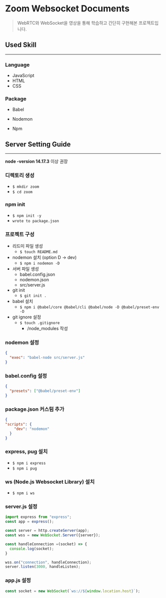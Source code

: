 # Zoom Websocket Documents

> WebRTC와 WebSocket을 영상을 통해 학습하고 간단히 구현해본 프로젝트입니다.


## Used Skill

---

### Language

- JavaScript
- HTML
- CSS

### Package

- Babel

- Nodemon

- Npm



## Server Setting Guide

---

**node -version 14.17.3** 이상 권장

### 디렉토리 생성

- `$ mkdir zoom`
- `$ cd zoom`

### npm init

- `$ npm init -y`
- `wrote to package.json`

### 프로젝트 구성

- 리드미 파일 생성
  - `$ touch README.md`
- nodemon 설치 (option D -> dev)
  - `$ npm i nodemon -D`
- 서버 파일 생성
  - babel.config.json
  - nodemon.json
  - src/server.js
- git init
  - `$ git init . `
- babel 설치
  - `$ npm i @babel/core @babel/cli @babel/node -D @babel/preset-env -D`
- git ignore 설정
  - `$ touch .gitignore`
    - /node_modules 작성

### nodemon 설정

```json
{
  "exec": "babel-node src/server.js"
}
```

### babel.config 설정

```json
{
  "presets": ["@babel/preset-env"]
}
```

### package.json 커스텀 추가

```json
{
"scripts": {
    "dev": "nodemon"
  }
}
```

### express, pug 설치

- `$ npm i express`
- `$ npm i pug`

### ws (Node.js Websocket Library) 설치
- `$ npm i ws`

### server.js 설정

```javascript
import express from "express";
const app = express();

const server = http.createServer(app);
const wss = new WebSocket.Server({server});

const handleConnection =(socket) => {
  console.log(socket);
}

wss.on("connection", handleConnection);
server.listen(3000, handleListen);

```

### app.js 설정
```javascript
const socket = new WebSocket(`ws://${window.location.host}`);
```